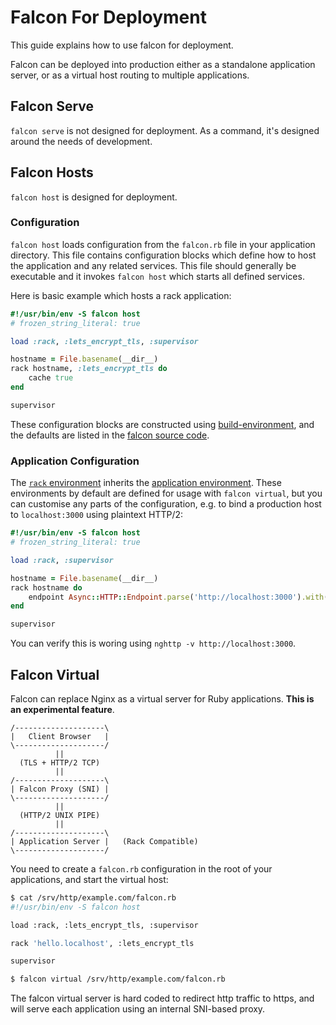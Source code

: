 # Falcon For Deployment

This guide explains how to use falcon for deployment.

Falcon can be deployed into production either as a standalone application server, or as a virtual host routing to multiple applications.

## Falcon Serve

`falcon serve` is not designed for deployment. As a command, it's designed around the needs of development.

## Falcon Hosts

`falcon host` is designed for deployment.

### Configuration

`falcon host` loads configuration from the `falcon.rb` file in your application directory. This file contains configuration blocks which define how to host the application and any related services. This file should generally be executable and it invokes `falcon host` which starts all defined services.

Here is basic example which hosts a rack application:

~~~ ruby
#!/usr/bin/env -S falcon host
# frozen_string_literal: true

load :rack, :lets_encrypt_tls, :supervisor

hostname = File.basename(__dir__)
rack hostname, :lets_encrypt_tls do
	cache true
end

supervisor
~~~

These configuration blocks are constructed using [build-environment](https://github.com/ioquatix/build-environment), and the defaults are listed in the [falcon source code](https://github.com/socketry/falcon/tree/master/lib/falcon/configuration).

### Application Configuration

The [`rack` environment](https://github.com/socketry/falcon/blob/master/lib/falcon/configuration/rack.rb) inherits the [application environment](https://github.com/socketry/falcon/blob/master/lib/falcon/configuration/application.rb). These environments by default are defined for usage with `falcon virtual`, but you can customise any parts of the configuration, e.g. to bind a production host to `localhost:3000` using plaintext HTTP/2:

~~~ ruby
#!/usr/bin/env -S falcon host
# frozen_string_literal: true

load :rack, :supervisor

hostname = File.basename(__dir__)
rack hostname do
	endpoint Async::HTTP::Endpoint.parse('http://localhost:3000').with(protocol: Async::HTTP::Protocol::HTTP2)
end

supervisor
~~~

You can verify this is woring using `nghttp -v http://localhost:3000`.

## Falcon Virtual

Falcon can replace Nginx as a virtual server for Ruby applications. **This is an experimental feature**.

~~~
/--------------------\
|   Client Browser   |
\--------------------/
          ||          
  (TLS + HTTP/2 TCP)
          ||          
/--------------------\
| Falcon Proxy (SNI) |
\--------------------/
          ||          
  (HTTP/2 UNIX PIPE)
          ||          
/--------------------\
| Application Server |   (Rack Compatible)
\--------------------/	
~~~

You need to create a `falcon.rb` configuration in the root of your applications, and start the virtual host:

~~~ bash
$ cat /srv/http/example.com/falcon.rb
#!/usr/bin/env -S falcon host

load :rack, :lets_encrypt_tls, :supervisor

rack 'hello.localhost', :lets_encrypt_tls

supervisor

$ falcon virtual /srv/http/example.com/falcon.rb
~~~

The falcon virtual server is hard coded to redirect http traffic to https, and will serve each application using an internal SNI-based proxy.
